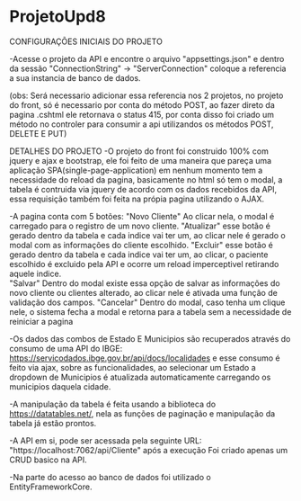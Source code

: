 # ProjetoUpd8
CONFIGURAÇÕES INICIAIS DO PROJETO

-Acesse o projeto da API e encontre o arquivo "appsettings.json" e dentro da sessão "ConnectionString" -> "ServerConnection" coloque a referencia a sua instancia de banco de dados.

(obs: Será necessario adicionar essa referencia nos 2 projetos, no projeto do front, só é necessario por conta do método POST, ao fazer direto da pagina .cshtml ele retornava o status 415, por conta disso foi criado um método no controler para consumir a api utilizandos os métodos POST, DELETE E PUT)


DETALHES DO PROJETO
-O projeto do front foi construido 100% com jquery e ajax e bootstrap, ele foi feito de uma maneira que pareça uma aplicação SPA(single-page-application) em nenhum momento tem a necessidade do reload da pagina, basicamente no html só tem o modal, a tabela é contruida via jquery de acordo com os dados recebidos da API, essa requisição também foi feita na própia pagina utilizando o AJAX. 


-A pagina conta com 5 botões: 
"Novo Cliente" Ao clicar nela, o modal é carregado para o registro de um novo cliente.
"Atualizar" esse botão é gerado dentro da tabela e cada indice vai ter um, ao clicar nele é gerado o modal com as informações do cliente escolhido.
"Excluir" esse botão é gerado dentro da tabela e cada indice vai ter um, ao clicar, o paciente escolhido é excluido pela API e ocorre um reload imperceptivel retirando aquele indice.  
"Salvar" Dentro do modal existe essa opção de salvar as informações do novo cliente ou clientes alterado, ao clicar nele é ativada uma função de validação dos campos.
"Cancelar" Dentro do modal, caso tenha um clique nele, o sistema fecha a modal e retorna para a tabela sem a necessidade de reiniciar a pagina


-Os dados das combos de Estado E Municipios são recuperados através do consumo de uma API do IBGE: https://servicodados.ibge.gov.br/api/docs/localidades e esse consumo é feito via ajax, sobre as funcionalidades, ao selecionar um Estado a dropdown de Municipios é atualizada automaticamente carregando os municipios daquela cidade.


-A manipulação da tabela é feita usando a biblioteca do https://datatables.net/, nela as funções de paginação e manipulação da tabela já estão prontos.


-A API em si, pode ser acessada pela seguinte URL: "https://localhost:7062/api/Cliente" após a execução Foi criado apenas um CRUD basico na API.

-Na parte do acesso ao banco de dados foi utilizado o EntityFrameworkCore.



